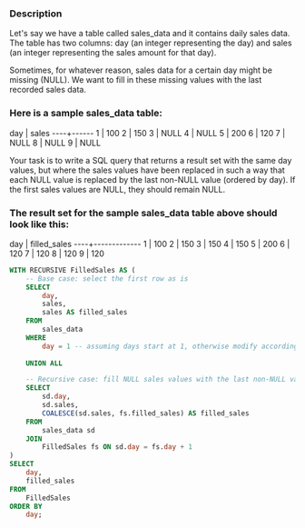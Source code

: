 ### Description

Let's say we have a table called sales_data and it contains daily sales data. The table has two columns: day (an integer representing the day) and sales (an integer representing the sales amount for that day).

Sometimes, for whatever reason, sales data for a certain day might be missing (NULL). We want to fill in these missing values with the last recorded sales data.

### Here is a sample sales_data table:
day | sales
----+------
  1 | 100
  2 | 150
  3 | NULL
  4 | NULL
  5 | 200
  6 | 120
  7 | NULL
  8 | NULL
  9 | NULL

Your task is to write a SQL query that returns a result set with the same day values, but where the sales values have been replaced in such a way that each NULL value is replaced by the last non-NULL value (ordered by day). If the first sales values are NULL, they should remain NULL.

### The result set for the sample sales_data table above should look like this:
day | filled_sales
----+-------------
  1 | 100
  2 | 150
  3 | 150
  4 | 150
  5 | 200
  6 | 120
  7 | 120
  8 | 120
  9 | 120

```sql
WITH RECURSIVE FilledSales AS (
    -- Base case: select the first row as is
    SELECT
        day,
        sales,
        sales AS filled_sales
    FROM
        sales_data
    WHERE
        day = 1 -- assuming days start at 1, otherwise modify accordingly
    
    UNION ALL

    -- Recursive case: fill NULL sales values with the last non-NULL value
    SELECT
        sd.day,
        sd.sales,
        COALESCE(sd.sales, fs.filled_sales) AS filled_sales
    FROM
        sales_data sd
    JOIN
        FilledSales fs ON sd.day = fs.day + 1
)
SELECT
    day,
    filled_sales
FROM
    FilledSales
ORDER BY
    day;
```